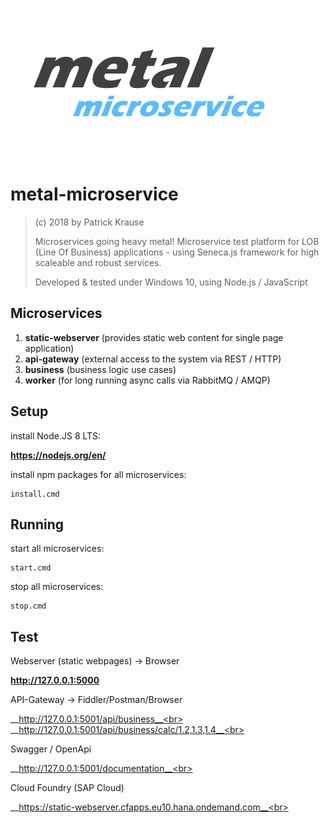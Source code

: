 ![Logo](https://github.com/PKrause79/metal-microservice/blob/master/metal-microservice-logo.png)

# metal-microservice

> (c) 2018 by Patrick Krause
> 
> Microservices going heavy metal! Microservice test platform for LOB (Line Of Business) 
> applications - using Seneca.js framework for high scaleable and robust services.
> 
> Developed & tested under Windows 10, using Node.js / JavaScript

## Microservices

1. __static-webserver__ (provides static web content for single page application)
2. __api-gateway__ (external access to the system via REST / HTTP)
3. __business__ (business logic use cases)
4. __worker__ (for long running async calls via RabbitMQ / AMQP)

## Setup

install Node.JS 8 LTS:

__https://nodejs.org/en/__

install npm packages for all microservices:
```
install.cmd
```
## Running

start all microservices:
```
start.cmd
```
stop all microservices:
```
stop.cmd
 ```
## Test

Webserver (static webpages) -> Browser

  __http://127.0.0.1:5000__

API-Gateway -> Fiddler/Postman/Browser

  __http://127.0.0.1:5001/api/business__<br>
  __http://127.0.0.1:5001/api/business/calc/1.2,1.3,1.4__<br>
  
Swagger / OpenApi

 __http://127.0.0.1:5001/documentation__<br>
  
Cloud Foundry (SAP Cloud)

 __https://static-webserver.cfapps.eu10.hana.ondemand.com__<br>
